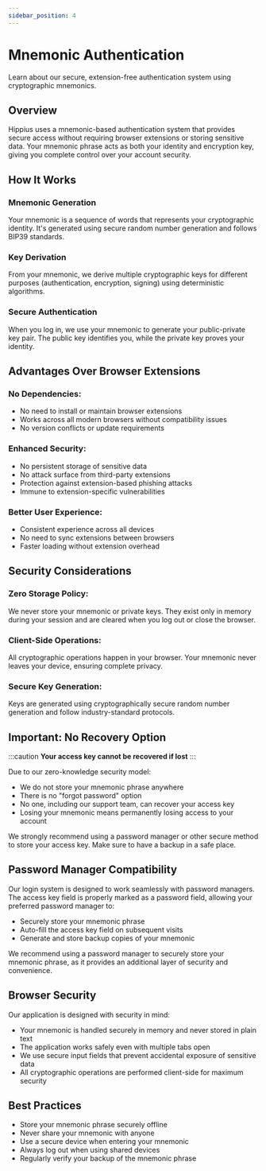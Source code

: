 ```yaml
---
sidebar_position: 4
---
```


# Mnemonic Authentication

Learn about our secure, extension-free authentication system using cryptographic mnemonics.

## Overview

Hippius uses a mnemonic-based authentication system that provides secure access without requiring browser extensions or storing sensitive data. Your mnemonic phrase acts as both your identity and encryption key, giving you complete control over your account security.

## How It Works

### Mnemonic Generation

Your mnemonic is a sequence of words that represents your cryptographic identity. It's generated using secure random number generation and follows BIP39 standards.

### Key Derivation

From your mnemonic, we derive multiple cryptographic keys for different purposes (authentication, encryption, signing) using deterministic algorithms.

### Secure Authentication

When you log in, we use your mnemonic to generate your public-private key pair. The public key identifies you, while the private key proves your identity.

## Advantages Over Browser Extensions

### No Dependencies:
- No need to install or maintain browser extensions
- Works across all modern browsers without compatibility issues
- No version conflicts or update requirements

### Enhanced Security:
- No persistent storage of sensitive data
- No attack surface from third-party extensions
- Protection against extension-based phishing attacks
- Immune to extension-specific vulnerabilities

### Better User Experience:
- Consistent experience across all devices
- No need to sync extensions between browsers
- Faster loading without extension overhead

## Security Considerations

### Zero Storage Policy:
We never store your mnemonic or private keys. They exist only in memory during your session and are cleared when you log out or close the browser.

### Client-Side Operations:
All cryptographic operations happen in your browser. Your mnemonic never leaves your device, ensuring complete privacy.

### Secure Key Generation:
Keys are generated using cryptographically secure random number generation and follow industry-standard protocols.

## Important: No Recovery Option

:::caution
**Your access key cannot be recovered if lost**
:::

Due to our zero-knowledge security model:

- We do not store your mnemonic phrase anywhere
- There is no "forgot password" option
- No one, including our support team, can recover your access key
- Losing your mnemonic means permanently losing access to your account

We strongly recommend using a password manager or other secure method to store your access key. Make sure to have a backup in a safe place.

## Password Manager Compatibility

Our login system is designed to work seamlessly with password managers. The access key field is properly marked as a password field, allowing your preferred password manager to:

- Securely store your mnemonic phrase
- Auto-fill the access key field on subsequent visits
- Generate and store backup copies of your mnemonic

We recommend using a password manager to securely store your mnemonic phrase, as it provides an additional layer of security and convenience.

## Browser Security

Our application is designed with security in mind:

- Your mnemonic is handled securely in memory and never stored in plain text
- The application works safely even with multiple tabs open
- We use secure input fields that prevent accidental exposure of sensitive data
- All cryptographic operations are performed client-side for maximum security

## Best Practices

- Store your mnemonic phrase securely offline
- Never share your mnemonic with anyone
- Use a secure device when entering your mnemonic
- Always log out when using shared devices
- Regularly verify your backup of the mnemonic phrase 